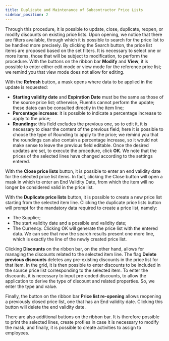```yaml
---
title: Duplicate and Maintenance of Subcontractor Price Lists 
sidebar_position: 2
---
```


Through this procedure, it is possible to update, close, duplicate, reopen, or modify discounts on existing price lists. Upon opening, we notice that there are filters available, through which it is possible to search for the price list to be handled more precisely. By clicking the Search button, the price list items are proposed based on the set filters. It is necessary to select one or more items, those that will be subject to modification, to perform the procedure. With the buttons on the ribbon bar **Modify** and **View**, it is possible to enter either edit mode or view mode for the reference price list; we remind you that view mode does not allow for editing.

With the **Refresh** button, a mask opens where data to be applied in the update is requested:
- **Starting validity date** and **Expiration Date** must be the same as those of the source price list; otherwise, Fluentis cannot perform the update; these dates can be consulted directly in the item line;
- **Percentage increase**: it is possible to indicate a percentage increase to apply to the price;
- **Roundings**: this field excludes the previous one, so to edit it, it is necessary to clear the content of the previous field; here it is possible to choose the type of Rounding to apply to the price; we remind you that the roundings can also contain a percentage increase, so it would not make sense to leave the previous field editable.
Once the desired updates are set, to execute the procedure, click **OK**. We note that the prices of the selected lines have changed according to the settings entered.

With the **Close price lists** button, it is possible to enter an end validity date for the selected price list items. In fact, clicking the Close button will open a mask in which to enter an End Validity Date, from which the item will no longer be considered valid in the price list.

With the **Duplicate price lists** button, it is possible to create a new price list starting from the selected item line. Clicking the duplicate price lists button will prompt for the mandatory data required to create a price list, namely:
- The Supplier;
- The start validity date and a possible end validity date;
- The Currency.
Clicking OK will generate the price list with the entered data. We can see that now the search results present one more line, which is exactly the line of the newly created price list.

Clicking **Discounts** on the ribbon bar, on the other hand, allows for managing the discounts related to the selected item line. The flag **Delete previous discounts** deletes any pre-existing discounts in the price list for that item. In the grid, it is then possible to enter discounts to be included in the source price list corresponding to the selected item. To enter the discounts, it is necessary to input pre-coded discounts, to allow the application to derive the type of discount and related properties.
So, we enter the type and value.

Finally, the button on the ribbon bar **Price list re-opening** allows reopening a previously closed price list, one that has an End validity date. Clicking this button will delete the end validity date.

There are also additional buttons on the ribbon bar. It is therefore possible to print the selected lines, create profiles in case it is necessary to modify the mask, and finally, it is possible to create activities to assign to employees.